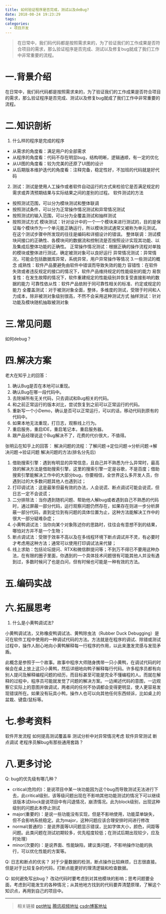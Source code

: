 ```yaml
---
title: 如何验证程序是否完成，测试以及deBug?
date: 2018-08-24 19:23:29
tags:
categories:
  - 项目开发
---
```

>在日常中，我们码代码都是按照需求来的，为了验证我们的工作成果是否符合项目的需求，那么验证程序是否完成、测试以及修复bug就成了我们工作中非常重要的流程。

<!-- more -->
# 一.背景介绍
在日常中，我们码代码都是按照需求来的，为了验证我们的工作成果是否符合项目的需求，那么验证程序是否完成、测试以及修复bug就成了我们工作中非常重要的流程。
# 二.知识剖析
1. 什么样的程序是完成的程序

+ 从需求的角度看：满足用户的全部需求
+ 从程序的角度看：代码不存在明显bug，结构明晰，逻辑通顺，有一定的优化
+ 从UI图的角度看：较为完美的还原了UI图的设计
+ 从后期版本维护迭代的角度看：注释完备，稳定性好，不加班的代码就是好代码

2. 测试：测试是使用人工操作或者软件自动运行的方式来检验它是否满足规定的需求或弄清预期结果与实际结果之间的差别的过程。
软件测试的方法

+ 按照测试范围，可以分为模块测试和整体联调
+ 按照测试条件，可以分为正常操作情况测试和异常情况测试
+ 按照测试的输入范围，可以分为全覆盖测试和抽样测试
+ 按照测试方式
模块测试：针对设计中的一个一个模块来进行测试的，目的是保证每个模块作为一个单元能正确运行，所以模块测试通常又被称为单元测试。在这个测试步骤中所发现的往往是编码和详细设计的错误。
整体联调：测试模块间接口的正确性、各模块间的数据流和控制流是否按照设计实现其功能、以及集成后整体功能的正确性。
正常操作情况测试：根据正确的操作流程对单独的模块或整体进行测试，确定被测对象可以良好运行
异常情况测试：异常情况，可能会包括数据库异常，系统异常，用户异常操作等情况
3.一些测试的概念
成熟性：软件产品要避免由软件中错误而导致失效的能力
容错性：在软件失效或者违反规定的接口的情况下，软件产品维持规定的性能级别的能力
易恢复性：在发生故障的情况下，软件重建规定的性能级别并恢复受直接影响的数据的能力
可靠性依从性：软件产品依附于同可靠性相关的标准、约定或规定的能力
全覆盖测试：对于被测对象全面，整体，多维度的测试，受限于时间和人力成本，除非被测对象级别很高，不然不会采用这种测试方式
抽样测试：针对功能及模块随机抽取被测对象

# 三.常见问题
如何debug？
# 四.解决方案
老大在知乎上的回答：
1. 确认Bug是否在本地可以重现。
2. 确认Bug在哪一段代码中。
3. 去除掉所有无关代码，只去调试和Bug相关的代码。
4. 和之前正常运行的版本对比，尝试恢复到之前可以正常运行的代码。
5. 重新写一个小Demo，确认是否可以正常运行，可以的话，移动代码到原有的代码中。
6. 如果本地无法重现，打日志，观察线上行为。
7. 重启服务，重启IDE，重启笔记本，重启服务器。
8. 跟产品经理说这个Bug解决不了，花费的代价很大，不值得。

张明云在知乎上的回答：
解决问题的流程：了解问题→定位问题→分析问题→解决问题→验证问题
解决问题的方法(排名分先后)

1. 借助搜索引擎：遇到有明显的异常信息，且自己并不熟悉为什么异常时，最高效的解决方法是借助搜索引擎，这里的搜索引擎一定是谷歌，不是百度；借助搜索引擎能解决工作中的大部分bug，你要相信，全世界这么多开发人员，你遇到过的大多数问题其他人也遇到过；
2. 打印调试法：这是最笨但最有效的办法，人会说谎、断点调试可能会说谎，但日志一定不会说谎；
3. 二分排除法：当你遇到随机问题、帮助他人解bug或者遇到自己不熟悉的代码时，通过屏蔽一部分代码，运行观察问题仍然存在，如果存在则进一步分析屏蔽一部分代码，直到定位到有问题的具体位置为止，这种方法能解决工作中的很大一部分疑难杂症；
4. 小黄鸭调试法：当你向某个对象陈述你的思路时，往往会有意想不到的结果，哪怕对方并不是一个生物；
5. 断点调试法：受限于效率不高以及在多线程环境下断点调试并不灵，有必要时才考虑用这种方法；通常可以使用打印调试法来代替；
6. 线上求助：包括论坛提问、RTX和微信群提问等；不到万不得已不要用这种办法，在有限的圈子里面，你遇到的一个具体技术问题很有可能其他人并没有遇到过，多数时候问了也是白问，但有时候也可能是一种有效的方法。

# 五.编码实战
# 六.拓展思考
1. 什么是小黄鸭调试法?

小黄鸭调试法，又称橡皮鸭调试法、黄鸭除虫法（Rubber Duck Debugging）是可在软件工程中使用的一种调试代码的方法。方法就是在程序的调试、除错或测试过程中，操作人耐心地向小黄鸭解释每一行程序的作用，以此来激发灵感与发现矛盾。

此概念是参照于一个故事。故事中程序大师随身携带一只小黄鸭，在调试代码的时候会在桌上放上这只小黄鸭，然后详细地向鸭子解释每行代码。许多程序员都有向别人提问及解释编程问题的经历，而目标甚至可能是完全不懂编程的人。而就在解释的过程中，程序员可能就发觉了问题的解决方案。一边阐述代码的意图，一边观察它实际上的意图并做调试，两者间的任何不协调都会变得更明显，使人更容易发现错误所在。如果没有玩具小鸭，操作人也可以向其他任何东西倾诉，比如桌上的盆栽、键盘/鼠标等。

# 七.参考资料
软件开发流程
如何提高测试覆盖率
测试分析中对异常情况考虑
软件异常测试
断点调试
老程序员解bug有那些通用套路？

# 八.更多讨论

Q: bug的优先级有哪几种？
+ critical(危险的)：是说项目中某一块功能因为这个bug而导致测试无法进行下去，此critical级别，该等级问题出现在不影响其他功能测试的情况下可以继续该版本试block是说项目中有闪退情况，崩溃情况。此为block级别，出现这种级别的问题此本停止测试
+ major(重要的)：是说一些功能没有实现，但是不影响使用，功能菜单缺失，但不会影响系统稳定。此为major，这种问题应该合理安排时间进行修改
+ normal(普通的)：是说界面等UI问题显示错误，比如字体大小，颜色，间距等问题。此类问题在测试初期较多，优先程度较低；在测试后期出现较少，应及时处理）
+ minor(次要的)：是说界面、性能缺陷，建议类问题，不影响操作功能的执行，可以优化性能的方案等。

Q: 日志和断点的优劣？
对于少量数据的检测，断点操作比较麻烦，日志很直接。但是对于比较复杂的代码，打断点能更好的理清逻辑和检查数据。

Q: 如何避免写出bug？
改动代码时要考虑到对其他模块的影响；思考问题要全面，考虑到可能发生的各种情况；从其他地方找到的代码要弄清楚原理，了解这个知识点，再用到自己的项目中。
***
>相关链接
[ppt地址](https://it-xzy.github.io/WEB-NEW/2018-8-24-D-js5-tds.html)
[腾讯视频地址](https://v.qq.com/x/page/y0768t3zsmq.html?pcsharecode=dAfjf5Vz&sf=uri)
[csdn博客地址](https://blog.csdn.net/tianxintiandisheng/article/details/82019395)


